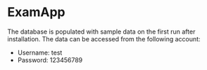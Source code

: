 # ExamApp
The database is populated with sample data on the first run after installation.
The data can be accessed from the following account:
- Username: test
- Password: 123456789